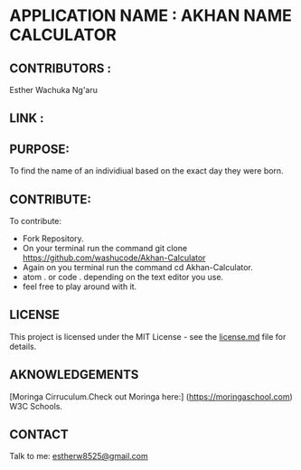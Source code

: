         

# APPLICATION NAME : AKHAN NAME CALCULATOR
    
## CONTRIBUTORS : 

Esther Wachuka Ng'aru

## LINK :

    
## PURPOSE: 
To find the name of an individiual based on the exact day they were born.
  
## CONTRIBUTE:

To contribute:
 * Fork Repository.
 * On your terminal run the command git clone https://github.com/washucode/Akhan-Calculator
 * Again on you terminal run the command cd Akhan-Calculator.
 * atom . or code . depending on the text editor you use.
 * feel free to play around with it.

## LICENSE

This project is licensed under the MIT License - see the [license.md](license.md) file for details.

## AKNOWLEDGEMENTS

[Moringa Cirruculum.Check out Moringa here:] (https://moringaschool.com)
W3C Schools.


## CONTACT

Talk to me: estherw8525@gmail.com
